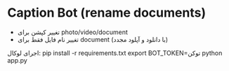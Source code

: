 
# Caption Bot (rename documents)
- تغییر کپشن برای photo/video/document
- تغییر نام فایل فقط برای document (با دانلود و آپلود مجدد)

اجرای لوکال:
pip install -r requirements.txt
export BOT_TOKEN=توکن
python app.py

